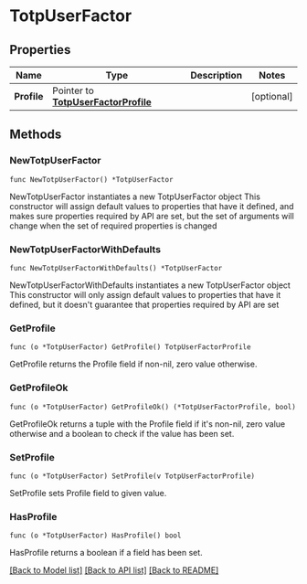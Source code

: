# TotpUserFactor

## Properties

Name | Type | Description | Notes
------------ | ------------- | ------------- | -------------
**Profile** | Pointer to [**TotpUserFactorProfile**](TotpUserFactorProfile.md) |  | [optional] 

## Methods

### NewTotpUserFactor

`func NewTotpUserFactor() *TotpUserFactor`

NewTotpUserFactor instantiates a new TotpUserFactor object
This constructor will assign default values to properties that have it defined,
and makes sure properties required by API are set, but the set of arguments
will change when the set of required properties is changed

### NewTotpUserFactorWithDefaults

`func NewTotpUserFactorWithDefaults() *TotpUserFactor`

NewTotpUserFactorWithDefaults instantiates a new TotpUserFactor object
This constructor will only assign default values to properties that have it defined,
but it doesn't guarantee that properties required by API are set

### GetProfile

`func (o *TotpUserFactor) GetProfile() TotpUserFactorProfile`

GetProfile returns the Profile field if non-nil, zero value otherwise.

### GetProfileOk

`func (o *TotpUserFactor) GetProfileOk() (*TotpUserFactorProfile, bool)`

GetProfileOk returns a tuple with the Profile field if it's non-nil, zero value otherwise
and a boolean to check if the value has been set.

### SetProfile

`func (o *TotpUserFactor) SetProfile(v TotpUserFactorProfile)`

SetProfile sets Profile field to given value.

### HasProfile

`func (o *TotpUserFactor) HasProfile() bool`

HasProfile returns a boolean if a field has been set.


[[Back to Model list]](../README.md#documentation-for-models) [[Back to API list]](../README.md#documentation-for-api-endpoints) [[Back to README]](../README.md)


